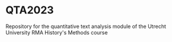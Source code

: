# QTA2023
Repository for the quantitative text analysis module of the Utrecht University RMA History's Methods course
